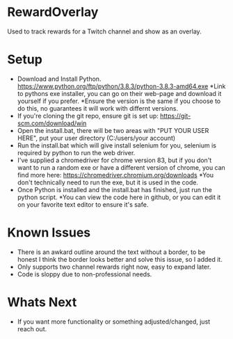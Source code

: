 # RewardOverlay
Used to track rewards for a Twitch channel and show as an overlay.


# Setup
* Download and Install Python. https://www.python.org/ftp/python/3.8.3/python-3.8.3-amd64.exe
  *Link to pythons exe installer, you can go on their web-page and download it yourself if you prefer.
  *Ensure the version is the same if you choose to do this, no guarantees it will work with differnt versions.
* If you're cloning the git repo, ensure git is set up: https://git-scm.com/download/win
* Open the install.bat, there will be two areas with "PUT YOUR USER HERE", put your user directory (C:/users/your account)
* Run the install.bat which will give install selenium for you, selenium is required by python to run the web driver.
* I've supplied a chromedriver for chrome version 83, but if you don't want to run a random exe or have a different version of chrome, you can find more here: https://chromedriver.chromium.org/downloads
  *You don't technically need to run the exe, but it is used in the code.
* Once Python is installed and the install.bat has finished, just run the python script.
  *You can view the code here in github, or you can edit it on your favorite text editor to ensure it's safe.

# Known Issues
* There is an awkard outline around the text without a border, to be honest I think the border looks better and solve this issue, so I added it.
* Only supports two channel rewards right now, easy to expand later.
* Code is sloppy due to non-professional needs.

# Whats Next
* If you want more functionality or something adjusted/changed, just reach out.
